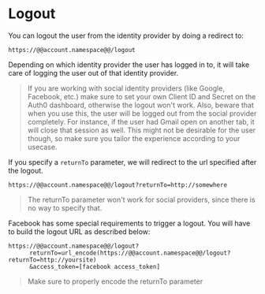 # Logout

You can logout the user from the identity provider by doing a redirect to:

    https://@@account.namespace@@/logout

Depending on which identity provider the user has logged in to, it will take care of logging the user out of that identity provider.
> If you are working with social identity providers (like Google, Facebook, etc.) make sure to set your own Client ID and Secret on the Auth0 dashboard, otherwise the logout won't work. Also, beware that when you use this, the user will be logged out from the social provider completely. For instance, if the user had Gmail open on another tab, it will close that session as well. This might not be desirable for the user though, so make sure you tailor the experience according to your usecase.

If you specify a `returnTo` parameter, we will redirect to the url specified after the logout.

    https://@@account.namespace@@/logout?returnTo=http://somewhere

> The returnTo parameter won't work for social providers, since there is no way to specify that.

Facebook has some special requirements to trigger a logout. You will have to build the logout URL as described below:

    https://@@account.namespace@@/logout?
          returnTo=url_encode(https://@@account.namespace@@/logout?returnTo=http://yoursite)
          &access_token=[facebook access_token]

> Make sure to properly encode the returnTo parameter
